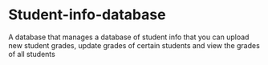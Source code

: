 # Student-info-database
A database that manages a database of student info that you can upload new student grades, update grades of certain students and view the grades of all students
